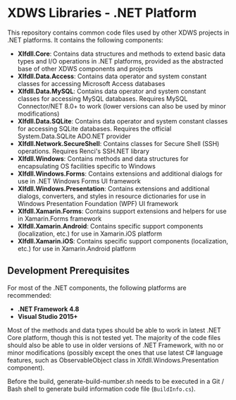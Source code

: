 # XDWS Libraries - .NET Platform
This repository contains common code files used by other XDWS projects in .NET platforms. It contains the following components:

* **Xlfdll.Core**: Contains data structures and methods to extend basic data types and I/O operations in .NET platforms, provided as the abstracted base of other XDWS components and projects
* **Xlfdll.Data.Access**: Contains data operator and system constant classes for accessing Microsoft Access databases
* **Xlfdll.Data.MySQL**: Contains data operator and system constant classes for accessing MySQL databases. Requires MySQL Connector/NET 8.0+ to work (lower versions can also be used by minor modifications)
* **Xlfdll.Data.SQLite**: Contains data operator and system constant classes for accessing SQLite databases. Requires the official System.Data.SQLite ADO.NET provider
* **Xlfdll.Network.SecureShell**: Contains classes for Secure Shell (SSH) operations. Requires Renci's SSH.NET library
* **Xlfdll.Windows**: Contains methods and data structures for encapsulating OS facilities specific to Windows
* **Xlfdll.Windows.Forms**: Contains extensions and additional dialogs for use in .NET Windows Forms UI framework
* **Xlfdll.Windows.Presentation**: Contains extensions and additional dialogs, converters, and styles in resource dictionaries for use in Windows Presentation Foundation (WPF) UI framework
* **Xlfdll.Xamarin.Forms**: Contains support extensions and helpers for use in Xamarin.Forms framework
* **Xlfdll.Xamarin.Android**: Contains specific support components (localization, etc.) for use in Xamarin.iOS platform
* **Xlfdll.Xamarin.iOS**: Contains specific support components (localization, etc.) for use in Xamarin.Android platform

## Development Prerequisites
For most of the .NET components, the following platforms are recommended:

* **.NET Framework 4.8**
* **Visual Studio 2015+**

Most of the methods and data types should be able to work in latest .NET Core platform, though this is not tested yet. The majority of the code files should also be able to use in older versions of .NET Framework, with no or minor modifications (possibly except the ones that use latest C# language features, such as ObservableObject class in Xlfdll.Windows.Presentation component). 

Before the build, generate-build-number.sh needs to be executed in a Git / Bash shell to generate build information code file (`BuildInfo.cs`).
